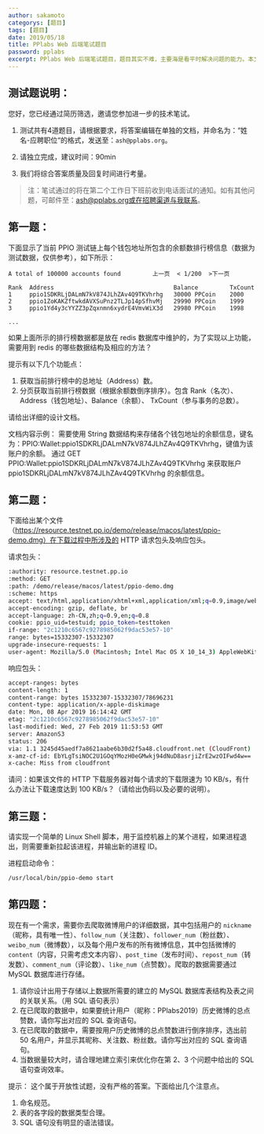```yaml
---
author: sakamoto
categorys: [题目]
tags: [题目]
date: 2019/05/18
title: PPlabs Web 后端笔试题目
password: pplabs
excerpt: PPlabs Web 后端笔试题目，题目其实不难，主要海是看平时解决问题的能力。本文内容是加密的，要有密码才可以看到内容。
---
```


## 测试题说明：

您好，您已经通过简历筛选，邀请您参加进一步的技术笔试。

1. 测试共有4道题目，请根据要求，将答案编辑在单独的文档，并命名为：“姓名-应聘职位“的格式，发送至：`ash@pplabs.org`。

2. 请独立完成，建议时间：90min

3. 我们将综合答案质量及回复时间进行考量。

> 注：笔试通过的将在第二个工作日下班前收到电话面试的通知。如有其他问题，可邮件至：ash@pplabs.org或在招聘渠道与我联系。


## 第一题：

下面显示了当前 PPIO 测试链上每个钱包地址所包含的余额数排行榜信息（数据为测试数据，仅供参考），如下所示：

```
A total of 100000 accounts found         上一页  < 1/200  >下一页

Rank  Address                                  Balance         TxCount
1     ppio1SDKRLjDALmN7kV874JLhZAv4Q9TKVhrhg   30000 PPCoin    2000
2     ppio1ZoKAKZftwkdAVXSuPnz2TLJp14pSfhvMj   29990 PPCoin    1999
3     ppio1Yd4y3cYYZZ3pZqxnmn6xydrE4VmvWiX3d   29980 PPCoin    1998

...
```
如果上面所示的排行榜数据都是放在 redis 数据库中维护的，为了实现以上功能，需要用到 redis 的哪些数据结构及相应的方法？

提示有以下几个功能点：
1. 获取当前排行榜中的总地址（Address）数。
2. 分页获取当前排行榜数据（根据余额数倒序排序）。包含 Rank（名次）、Address（钱包地址）、Balance（余额）、 TxCount（参与事务的总数）。

请给出详细的设计文档。

文档内容示例：
需要使用 String 数据结构来存储各个钱包地址的余额信息，键名为：PPIO:Wallet:ppio1SDKRLjDALmN7kV874JLhZAv4Q9TKVhrhg，键值为该账户的余额。
通过 GET PPIO:Wallet:ppio1SDKRLjDALmN7kV874JLhZAv4Q9TKVhrhg 来获取账户  ppio1SDKRLjDALmN7kV874JLhZAv4Q9TKVhrhg 的余额信息。


## 第二题：

下面给出某个文件（https://resource.testnet.pp.io/demo/release/macos/latest/ppio-demo.dmg）在下载过程中所涉及的 HTTP 请求包头及响应包头。

请求包头：
```bash
:authority: resource.testnet.pp.io
:method: GET
:path: /demo/release/macos/latest/ppio-demo.dmg
:scheme: https
accept: text/html,application/xhtml+xml,application/xml;q=0.9,image/webp,image/apng,*/*;q=0.8,application/signed-exchange;v=b3
accept-encoding: gzip, deflate, br
accept-language: zh-CN,zh;q=0.9,en;q=0.8
cookie: ppio_uid=testuid; ppio_token=testtoken
if-range: "2c1210c6567c9278985062f9dac53e57-10"
range: bytes=15332307-15332307
upgrade-insecure-requests: 1
user-agent: Mozilla/5.0 (Macintosh; Intel Mac OS X 10_14_3) AppleWebKit/537.36 (KHTML, like Gecko) Chrome/73.0.3683.86 Safari/537.36
```
响应包头：

```bash
accept-ranges: bytes
content-length: 1
content-range: bytes 15332307-15332307/78696231
content-type: application/x-apple-diskimage
date: Mon, 08 Apr 2019 16:14:42 GMT
etag: "2c1210c6567c9278985062f9dac53e57-10"
last-modified: Wed, 27 Feb 2019 11:53:53 GMT
server: AmazonS3
status: 206
via: 1.1 3245d45aedf7a8621aabe6b30d2f5a48.cloudfront.net (CloudFront)
x-amz-cf-id: EbYLgTsiNOC2U1GOqYMozH0eGMwkj94dNuD8asrjiZrE2wzOIFwd4w==
x-cache: Miss from cloudfront
```
请问：如果该文件的 HTTP 下载服务器对每个请求的下载限速为 10 KB/s，有什么办法让下载速度达到 100 KB/s？（请给出伪码以及必要的说明）。


## 第三题：

请实现一个简单的 Linux Shell 脚本，用于监控机器上的某个进程，如果进程退出，则需要重新拉起该进程，并输出新的进程 ID。

进程启动命令：

```bash
/usr/local/bin/ppio-demo start
```


## 第四题：

现在有一个需求，需要你去爬取微博用户的详细数据，其中包括用户的 `nickname`（昵称，具有唯一性）、`follow_num`（关注数）、`follower_num`（粉丝数）、`weibo_num`（微博数），以及每个用户发布的所有微博信息，其中包括微博的 `content`（内容，只需考虑文本内容）、`post_time`（发布时间）、`repost_num`（转发数）、`comment_num`（评论数）、`like_num`（点赞数）。爬取的数据需要通过 MySQL 数据库进行存储。

1. 请你设计出用于存储以上数据所需要的建立的 MySQL 数据库表结构及表之间的关联关系。（用 SQL 语句表示）
2. 在已爬取的数据中，如果要统计用户（昵称：PPlabs2019）历史微博的总点赞数，请你写出对应的 SQL 查询语句。
3. 在已爬取的数据中，需要按用户历史微博的总点赞数进行倒序排序，选出前 50 名用户，并显示其昵称、关注数、粉丝数。请你写出对应的 SQL 查询语句。
4. 当数据量较大时，请合理地建立索引来优化你在第 2、3 个问题中给出的 SQL 语句查询效率。

提示：
这个属于开放性试题，没有严格的答案。下面给出几个注意点。
1. 命名规范。
2. 表的各字段的数据类型合理。
3. SQL 语句没有明显的语法错误。
